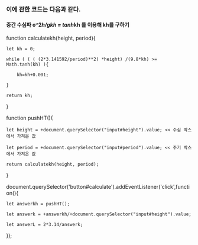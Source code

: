 ### 이에 관한 코드는 다음과 같다.
#### 중간 수심파 σ^2*h/gkh = tanh*kh 를 이용해 kh를 구하기


function calculatekh(height, period){

    let kh = 0;

    while ( ( ( (2*3.141592/period)**2) *height) /(9.8*kh) >= Math.tanh(kh) ){

        kh=kh+0.001;

    }

    return kh;

}

function pushHT(){

    let height = +document.querySelector("input#height").value; << 수심 박스에서 가져온 값

    let period = +document.querySelector("input#period").value; << 주기 박스에서 가져온 값

    return calculatekh(height, period);

}

document.querySelector('button#calculate').addEventListener('click',function(){

    let answerkh = pushHT();

    let answerk = +answerkh/+document.querySelector("input#height").value;

    let answerL = 2*3.14/answerk;

});